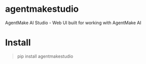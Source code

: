 # agentmakestudio
AgentMake AI Studio - Web UI built for working with AgentMake AI

# Install

> pip install agentmakestudio